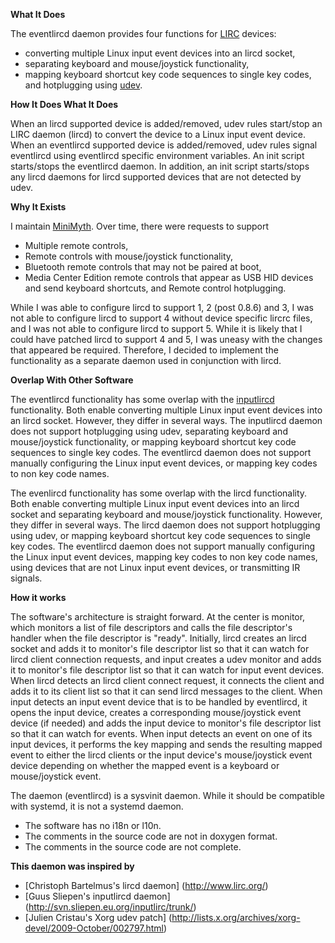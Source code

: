 **What It Does**

The eventlircd daemon provides four functions for [LIRC](http://www.lirc.org) devices:
* converting multiple Linux input event devices into an lircd socket,
* separating keyboard and mouse/joystick functionality,
* mapping keyboard shortcut key code sequences to single key codes, and hotplugging using [udev](http://en.wikipedia.org/wiki/Udev).

**How It Does What It Does**

When an lircd supported device is added/removed, udev rules start/stop an LIRC daemon (lircd) to convert the device to a Linux input event device. When an eventlircd supported device is added/removed, udev rules signal eventlircd using eventlircd specific environment variables. An init script starts/stops the eventlircd daemon. In addition, an init script starts/stops any lircd daemons for lircd supported devices that are not detected by udev.

**Why It Exists**

I maintain [MiniMyth](http://www.minimyth.org). Over time, there were requests to support

* Multiple remote controls,
* Remote controls with mouse/joystick functionality,
* Bluetooth remote controls that may not be paired at boot,
* Media Center Edition remote controls that appear as USB HID devices and send keyboard shortcuts, and Remote control hotplugging.

While I was able to configure lircd to support 1, 2 (post 0.8.6) and 3, I was not able to configure lircd to support 4 without device specific lircrc files, and I was not able to configure lircd to support 5. While it is likely that I could have patched lircd to support 4 and 5, I was uneasy with the changes that appeared be required. Therefore, I decided to implement the functionality as a separate daemon used in conjunction with lircd.

**Overlap With Other Software**

The eventlircd functionality has some overlap with the [inputlircd](http://svn.sliepen.eu.org/inputlirc/trunk/) functionality. Both enable converting multiple Linux input event devices into an lircd socket. However, they differ in several ways. The inputlircd daemon does not support hotplugging using udev, separating keyboard and mouse/joystick functionality, or mapping keyboard shortcut key code sequences to single key codes. The eventlircd daemon does not support manually configuring the Linux input event devices, or mapping key codes to non key code names.

The evenlircd functionality has some overlap with the lircd functionality. Both enable converting multiple Linux input event devices into an lircd socket and separating keyboard and mouse/joystick functionality. However, they differ in several ways. The lircd daemon does not support hotplugging using udev, or mapping keyboard shortcut key code sequences to single key codes. The eventlircd daemon does not support manually configuring the Linux input event devices, mapping key codes to non key code names, using devices that are not Linux input event devices, or transmitting IR signals.

**How it works**

The software's architecture is straight forward. At the center is monitor, which monitors a list of file descriptors and calls the file descriptor's handler when the file descriptor is "ready". Initially, lircd creates an lircd socket and adds it to monitor's file descriptor list so that it can watch for lircd client connection requests, and input creates a udev monitor and adds it to monitor's file descriptor list so that it can watch for input event devices. When lircd detects an lircd client connect request, it connects the client and adds it to its client list so that it can send lircd messages to the client. When input detects an input event device that is to be handled by eventlircd, it opens the input device, creates a corresponding mouse/joystick event device (if needed) and adds the input device to monitor's file descriptor list so that it can watch for events. When input detects an event on one of its input devices, it performs the key mapping and sends the resulting mapped event to either the lircd clients or the input device's mouse/joystick event device depending on whether the mapped event is a keyboard or mouse/joystick event.

The daemon (eventlircd) is a sysvinit daemon. While it should be compatible with systemd, it is not a systemd daemon.

* The software has no i18n or l10n.
* The comments in the source code are not in doxygen format.
* The comments in the source code are not complete.

**This daemon was inspired by**

* [Christoph Bartelmus's lircd daemon] (http://www.lirc.org/)
* [Guus Sliepen's inputlircd daemon] (http://svn.sliepen.eu.org/inputlirc/trunk/)
* [Julien Cristau's Xorg udev patch] (http://lists.x.org/archives/xorg-devel/2009-October/002797.html)


